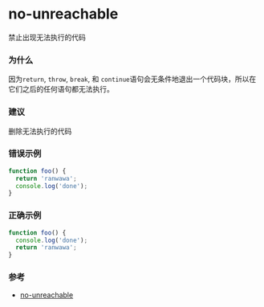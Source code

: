 # no-unreachable

禁止出现无法执行的代码

### 为什么

因为`return`, `throw`, `break`, 和 `continue`语句会无条件地退出一个代码块，所以在它们之后的任何语句都无法执行。

### 建议

删除无法执行的代码

### 错误示例

```js
function foo() {
  return 'ranwawa';
  console.log('done');
}
```

### 正确示例

```js
function foo() {
  console.log('done');
  return 'ranwawa';
}
```

### 参考

- [no-unreachable](https://eslint.org/docs/rules/no-unreachable)
